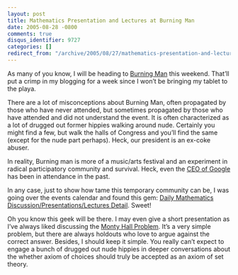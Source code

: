 ```yaml
---
layout: post
title: Mathematics Presentation and Lectures at Burning Man
date: 2005-08-28 -0800
comments: true
disqus_identifier: 9727
categories: []
redirect_from: "/archive/2005/08/27/mathematics-presentation-and-lectures-at-burning-man.aspx/"
---
```


As many of you know, I will be heading to [Burning
Man](http://www.burningman.com/) this weekend. That’ll put a crimp in my
blogging for a week since I won’t be bringing my tablet to the playa.

There are a lot of misconceptions about Burning Man, often propagated by
those who have never attended, but sometimes propagated by those who
have attended and did not understand the event. It is often
characterized as a lot of drugged out former hippies walking around
nude. Certainly you might find a few, but walk the halls of Congress and
you’ll find the same (except for the nude part perhaps). Heck, our
president is an ex-coke abuser.

In reality, Burning man is more of a music/arts festival and an
experiment in radical participatory community and survival. Heck, even
the [CEO of
Google](http://news.com.com/Google+balances+privacy,+reach/2100-1032_3-5787483.html)
has been in attendance in the past.

In any case, just to show how tame this temporary community can be, I
was going over the events calendar and found this gem: [Daily
Mathematics Discussion/Presentations/Lectures
Detail](http://www.burningman.com/calendar/playa/view_entry.php?id=3071&date=20050831).
Sweet!

Oh you know this geek will be there. I may even give a short
presentation as I’ve always liked discussing the [Monty Hall
Problem](http://haacked.com/archive/2004/07/21/836.aspx). It’s a very
simple problem, but there are always holdouts who love to argue against
the correct answer. Besides, I should keep it simple. You really can’t
expect to engage a bunch of drugged out nude hippies in deeper
conversations about the whether axiom of choices should truly be
accepted as an axiom of set theory.

